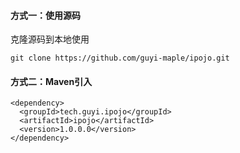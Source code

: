 #### 方式一：使用源码

克隆源码到本地使用

```
git clone https://github.com/guyi-maple/ipojo.git
```

#### 方式二：Maven引入

```
<dependency>
  <groupId>tech.guyi.ipojo</groupId>
  <artifactId>ipojo</artifactId>
  <version>1.0.0.0</version>
</dependency>
```

